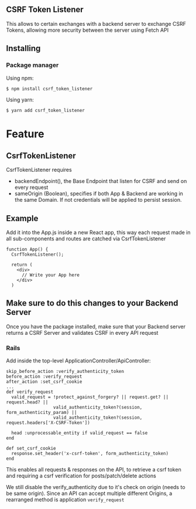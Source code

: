 ## CSRF Token Listener
This allows to certain exchanges with a backend server to exchange CSRF Tokens, allowing more security between the server using Fetch API

## Installing

### Package manager

Using npm:

```bash
$ npm install csrf_token_listener
```

Using yarn:

```bash
$ yarn add csrf_token_listener
```

# Feature
## CsrfTokenListener
CsrfTokenListener requires
- backendEndpoint(), the Base Endpoint that listen for CSRF and send on every request
- sameOrigin (Boolean), specifies if both App & Backend are working in the same Domain. If not credentials will be applied to persist session.

## Example
Add it into the App.js inside a new React app, this way each request made in all sub-components and routes are catched via CsrfTokenListener

```
function App() {
  CsrfTokenListener();

  return (
    <div>
      // Write your App here
    </div>
  )
```

## Make sure to do this changes to your Backend Server
Once you have the package installed, make sure that your Backend server returns a CSRF Server and validates CSRF in every API request

### Rails

Add inside the top-level ApplicationController/ApiController:
```
skip_before_action :verify_authenticity_token
before_action :verify_request
after_action :set_csrf_cookie
...
def verify_request
  valid_request = !protect_against_forgery? || request.get? || request.head? ||
                  valid_authenticity_token?(session, form_authenticity_param) ||
                  valid_authenticity_token?(session, request.headers['X-CSRF-Token'])

  head :unprocessable_entity if valid_request == false
end

def set_csrf_cookie
  response.set_header('x-csrf-token', form_authenticity_token)
end
```

This enables all requests & responses on the API, to retrieve a csrf token and requiring a csrf verification for posts/patch/delete actions

We still disable the verify_authenticity due to it's check on origin (needs to be same origin). Since an API can accept multiple different Origins, a rearranged method is application `verify_request`

